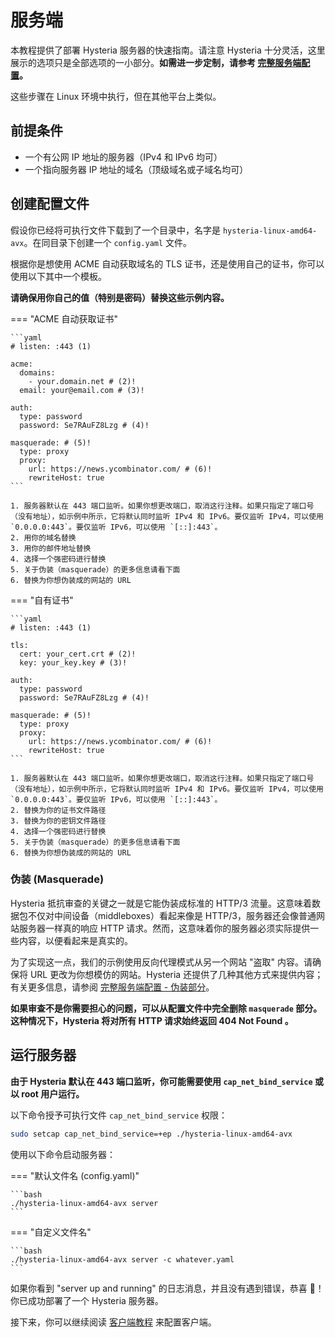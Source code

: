 # 服务端

本教程提供了部署 Hysteria 服务器的快速指南。请注意 Hysteria 十分灵活，这里展示的选项只是全部选项的一小部分。**如需进一步定制，请参考 [完整服务端配置](../advanced/Full-Server-Config.md)。**

这些步骤在 Linux 环境中执行，但在其他平台上类似。

## 前提条件

- 一个有公网 IP 地址的服务器（IPv4 和 IPv6 均可）
- 一个指向服务器 IP 地址的域名（顶级域名或子域名均可）

## 创建配置文件

假设你已经将可执行文件下载到了一个目录中，名字是 `hysteria-linux-amd64-avx`。在同目录下创建一个 `config.yaml` 文件。

根据你是想使用 ACME 自动获取域名的 TLS 证书，还是使用自己的证书，你可以使用以下其中一个模板。

**请确保用你自己的值（特别是密码）替换这些示例内容。**

=== "ACME 自动获取证书"

    ```yaml
    # listen: :443 (1)

    acme:
      domains:
        - your.domain.net # (2)!
      email: your@email.com # (3)!

    auth:
      type: password
      password: Se7RAuFZ8Lzg # (4)!

    masquerade: # (5)!
      type: proxy
      proxy:
        url: https://news.ycombinator.com/ # (6)!
        rewriteHost: true
    ```

    1. 服务器默认在 443 端口监听。如果你想更改端口，取消这行注释。如果只指定了端口号（没有地址），如示例中所示，它将默认同时监听 IPv4 和 IPv6。要仅监听 IPv4，可以使用 `0.0.0.0:443`。要仅监听 IPv6，可以使用 `[::]:443`。
    2. 用你的域名替换
    3. 用你的邮件地址替换
    4. 选择一个强密码进行替换
    5. 关于伪装（masquerade）的更多信息请看下面
    6. 替换为你想伪装成的网站的 URL

=== "自有证书"

    ```yaml
    # listen: :443 (1)

    tls:
      cert: your_cert.crt # (2)!
      key: your_key.key # (3)!

    auth:
      type: password
      password: Se7RAuFZ8Lzg # (4)!

    masquerade: # (5)!
      type: proxy
      proxy:
        url: https://news.ycombinator.com/ # (6)!
        rewriteHost: true
    ```

    1. 服务器默认在 443 端口监听。如果你想更改端口，取消这行注释。如果只指定了端口号（没有地址），如示例中所示，它将默认同时监听 IPv4 和 IPv6。要仅监听 IPv4，可以使用 `0.0.0.0:443`。要仅监听 IPv6，可以使用 `[::]:443`。
    2. 替换为你的证书文件路径
    3. 替换为你的密钥文件路径
    4. 选择一个强密码进行替换
    5. 关于伪装（masquerade）的更多信息请看下面
    6. 替换为你想伪装成的网站的 URL

### 伪装 (Masquerade)

Hysteria 抵抗审查的关键之一就是它能伪装成标准的 HTTP/3 流量。这意味着数据包不仅对中间设备（middleboxes）看起来像是 HTTP/3，服务器还会像普通网站服务器一样真的响应 HTTP 请求。然而，这意味着你的服务器必须实际提供一些内容，以便看起来是真实的。

为了实现这一点，我们的示例使用反向代理模式从另一个网站 "盗取" 内容。请确保将 URL 更改为你想模仿的网站。Hysteria 还提供了几种其他方式来提供内容；有关更多信息，请参阅 [完整服务端配置 - 伪装部分](../advanced/Full-Server-Config.md#masquerade)。

**如果审查不是你需要担心的问题，可以从配置文件中完全删除 `masquerade` 部分。这种情况下，Hysteria 将对所有 HTTP 请求始终返回 404 Not Found 。**

## 运行服务器

**由于 Hysteria 默认在 443 端口监听，你可能需要使用 `cap_net_bind_service` 或以 root 用户运行。**

以下命令授予可执行文件 `cap_net_bind_service` 权限：

```bash
sudo setcap cap_net_bind_service=+ep ./hysteria-linux-amd64-avx
```

使用以下命令启动服务器：

=== "默认文件名 (config.yaml)"

    ```bash
    ./hysteria-linux-amd64-avx server
    ```

=== "自定义文件名"

    ```bash
    ./hysteria-linux-amd64-avx server -c whatever.yaml
    ```

如果你看到 "server up and running" 的日志消息，并且没有遇到错误，恭喜 🎉！你已成功部署了一个 Hysteria 服务器。

接下来，你可以继续阅读 [客户端教程](Client.md) 来配置客户端。
